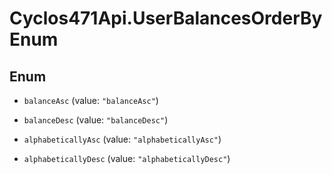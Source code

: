 # Cyclos471Api.UserBalancesOrderByEnum

## Enum


* `balanceAsc` (value: `"balanceAsc"`)

* `balanceDesc` (value: `"balanceDesc"`)

* `alphabeticallyAsc` (value: `"alphabeticallyAsc"`)

* `alphabeticallyDesc` (value: `"alphabeticallyDesc"`)


